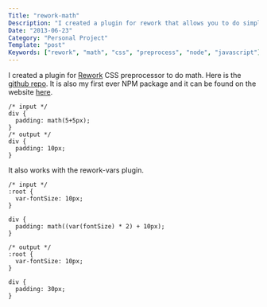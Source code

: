 ```yaml
---
Title: "rework-math"
Description: "I created a plugin for rework that allows you to do simple math"
Date: "2013-06-23"
Category: "Personal Project"
Template: "post"
Keywords: ["rework", "math", "css", "preprocess", "node", "javascript"]
---
```


I created a plugin for [Rework](https://github.com/visionmedia/rework "rework") CSS preprocessor to do math. Here is the [github repo](https://github.com/james2doyle/rework-math "rework-math"). It is also my first ever NPM package and it can be found on the website [here](https://npmjs.org/package/rework-math "rework-math on NPM").

~~~~ {.prettyprint .lang-css}
/* input */
div {
  padding: math(5+5px);
}
/* output */
div {
  padding: 10px;
}
~~~~

It also works with the rework-vars plugin.

~~~~ {.prettyprint .lang-css}
/* input */
:root {
  var-fontSize: 10px;
}

div {
  padding: math((var(fontSize) * 2) + 10px);
}

/* output */
:root {
  var-fontSize: 10px;
}

div {
  padding: 30px;
}
~~~~
